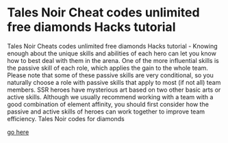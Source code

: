 # Tales Noir Cheat codes unlimited free diamonds Hacks tutorial

Tales Noir Cheats codes unlimited free diamonds Hacks tutorial - Knowing enough about the unique skills and abilities of each hero can let you know how to best deal with them in the arena. One of the more influential skills is the passive skill of each role, which applies the gain to the whole team. Please note that some of these passive skills are very conditional, so you naturally choose a role with passive skills that apply to most (if not all) team members. SSR heroes have mysterious art based on two other basic arts or active skills. Although we usually recommend working with a team with a good combination of element affinity, you should first consider how the passive and active skills of heroes can work together to improve team efficiency. Tales Noir codes for diamonds

<a href="https://growhunt.top/tales-noir/">go here</a>
